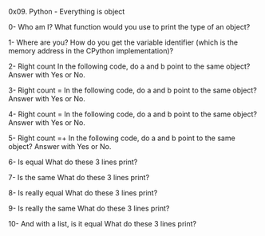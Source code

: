 0x09. Python - Everything is object

0- Who am I?
What function would you use to print the type of an object?

1- Where are you?
How do you get the variable identifier (which is the memory address in the CPython implementation)?

2- Right count
In the following code, do a and b point to the same object? Answer with Yes or No.

3- Right count =
In the following code, do a and b point to the same object? Answer with Yes or No.

4- Right count =
In the following code, do a and b point to the same object? Answer with Yes or No.

5- Right count =+
In the following code, do a and b point to the same object? Answer with Yes or No.

6- Is equal
What do these 3 lines print?

7- Is the same
What do these 3 lines print?

8- Is really equal
What do these 3 lines print?

9- Is really the same
What do these 3 lines print?

10- And with a list, is it equal
What do these 3 lines print?
